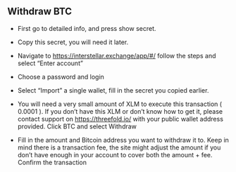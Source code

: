 
## Withdraw BTC

- First go to detailed info, and press show secret.

- Copy this secret, you will need it later.

- Navigate to https://interstellar.exchange/app/#/ follow the steps and select “Enter account”

- Choose a password and login

- Select “Import” a single wallet, fill in the secret you copied earlier.

- You will need a very small amount of XLM to execute this transaction ( 0.0001 ). If you don’t have this XLM or don’t know how to get it, please contact support on https://threefold.io/ with your public wallet address provided.
Click BTC and select Withdraw

- Fill in the amount and Bitcoin address you want to withdraw it to. Keep in mind there is a transaction fee, the site might adjust the amount if you don’t have enough in your account to cover both the amount + fee.
Confirm the transaction

